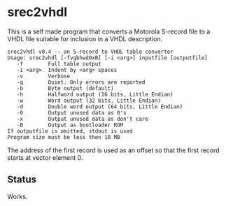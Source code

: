 # srec2vhdl

This is a self made program that converts a Motorola S-record file
to a VHDL file suitable for inclusion in a VHDL description.

```
srec2vhdl v0.4 -- an S-record to VHDL table converter
Usage: srec2vhdl [-fvqbhwd0xB] [-i <arg>] inputfile [outputfile]
   -f        Full table output
   -i <arg>  Indent by <arg> spaces
   -v        Verbose
   -q        Quiet. Only errors are reported
   -b        Byte output (default)
   -h        Halfword output (16 bits, Little Endian)
   -w        Word output (32 bits, Little Endian)
   -d        Double word output (64 bits, Little Endian)
   -0        Output unused data as 0's
   -x        Output unused data as don't care
   -B        Output as bootloader ROM
If outputfile is omitted, stdout is used
Program size must be less then 10 MB
```

The address of the first record is used as an offset
so that the first record starts at vector element 0.

## Status

Works.
